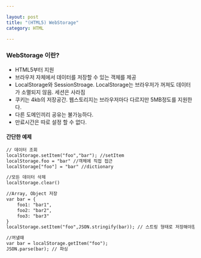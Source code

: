 ```yaml
---

layout: post
title: "(HTML5) WebStorage"
category: HTML

---
```


### WebStorage 이란?

* HTML5부터 지원
* 브라우저 자체에서 데이터를 저장할 수 있는 객체를 제공
* LocalStorage와 SessionStroage. LocalStorage는 브라우저가 꺼져도 데이터가 소멸되지 않음. 세션은 사라짐
* 쿠키는 4kb의 저장공간. 웹스토리지는 브라우저마다 다르지만 5MB정도를 지원한다.
* 다른 도메인끼리 공유는 불가능하다.
* 만료시간은 따로 설정 할 수 없다.

#### 간단한 예제

```html
// 데이터 조회
localStorage.setItem("foo","bar"); //setItem
localStorage.foo = "bar" //객체에 직접 접근
localStorage["foo"] = "bar" //dictionary

//모든 데이터 삭제
localStorage.clear()

//Array, Object 저장
var bar = {
    foo1: "bar1",
    foo2: "bar2",
    foo3: "bar3"
}
localStorage.setItem("foo",JSON.stringify(bar)); // 스트링 형태로 저장해야함

//꺼낼때
var bar = localStorage.getItem("foo");
JSON.parse(bar); // 파싱
```

<br/><br/>
